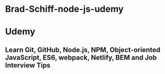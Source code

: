 ﻿# Brad-Schiff-node-js-udemy
 
 <h1>Udemy</h1>
 <h2>Learn Git, GitHub, Node.js, NPM, Object-oriented JavaScript, ES6, webpack, Netlify, BEM and Job Interview Tips</h2>
